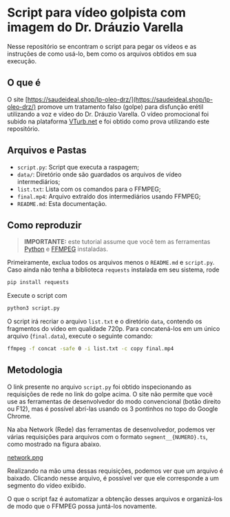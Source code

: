 # Script para vídeo golpista com imagem do Dr. Dráuzio Varella

Nesse repositório se encontram o script para pegar os vídeos e as instruções de
como usá-lo, bem como os arquivos obtidos em sua execução.

## O que é

O site
[https://saudeideal.shop/lp-oleo-drz/](https://saudeideal.shop/lp-oleo-drz/)
promove um tratamento falso (golpe) para disfunção erétil utilizando a voz e
vídeo do Dr. Dráuzio Varella. O vídeo promocional foi subido na plataforma
[VTurb.net](https://vturb.com.br/) e foi obtido como prova utilizando este
repositório.

## Arquivos e Pastas

- `script.py`: Script que executa a raspagem;
- `data/`: Diretório onde são guardados os arquivos de vídeo intermediários;
- `list.txt`: Lista com os comandos para o FFMPEG;
- `final.mp4`: Arquivo extraído dos intermediários usando FFMPEG;
- `README.md`: Esta documentação.

## Como reproduzir

> **IMPORTANTE:** este tutorial assume que você tem as ferramentas
> [Python](https://python.org) e [FFMPEG](https://ffmpeg.org/) instaladas.

Primeiramente, exclua todos os arquivos menos o `README.md` e `script.py`. Caso
ainda não tenha a biblioteca `requests` instalada em seu sistema, rode

```bash
pip install requests
```

Execute o script com

```bash
python3 script.py
```

O script irá recriar o arquivo `list.txt` e o diretório `data`, contendo os
fragmentos do vídeo em qualidade 720p. Para concatená-los em um único arquivo
(`final.data`), execute o seguinte comando:

```bash
ffmpeg -f concat -safe 0 -i list.txt -c copy final.mp4
```

## Metodologia

O link presente no arquivo `script.py` foi obtido inspecionando as requisições
de rede no link do golpe acima. O site não permite que você use as ferramentas
de desenvolvedor do modo convencional (botão direito ou F12), mas é possível
abrí-las usando os 3 pontinhos no topo do Google Chrome.

Na aba Network (Rede) das ferramentas de desenvolvedor, podemos ver várias
requisições para arquivos com o formato `segment__{NUMERO}.ts`, como mostrado na
figura abaixo.

[network.png](./network.png)

Realizando na mão uma dessas requisições, podemos ver que um arquivo é baixado.
Clicando nesse arquivo, é possível ver que ele corresponde a um segmento do
vídeo exibido.

O que o script faz é automatizar a obtenção desses arquivos e organizá-los de
modo que o FFMPEG possa juntá-los novamente.

